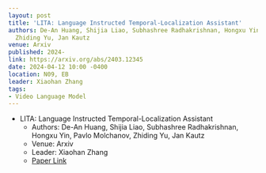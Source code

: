 ```yaml
---
layout: post
title: 'LITA: Language Instructed Temporal-Localization Assistant'
authors: De-An Huang, Shijia Liao, Subhashree Radhakrishnan, Hongxu Yin, Pavlo Molchanov,
  Zhiding Yu, Jan Kautz
venue: Arxiv
published: 2024-
link: https://arxiv.org/abs/2403.12345
date: 2024-04-12 10:00 -0400
location: N09, EB
leader: Xiaohan Zhang
tags:
- Video Language Model
---
```

- LITA: Language Instructed Temporal-Localization Assistant
    - Authors: De-An Huang, Shijia Liao, Subhashree Radhakrishnan, Hongxu Yin, Pavlo Molchanov, Zhiding Yu, Jan Kautz
    - Venue: Arxiv
    - Leader: Xiaohan Zhang
    - [Paper Link](https://arxiv.org/abs/2403.12345)